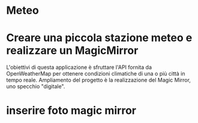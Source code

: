 # Meteo
# Creare una piccola stazione meteo e realizzare un MagicMirror 
L'obiettivi di questa applicazione è sfruttare l'API fornita da OpenWeatherMap per ottenere condizioni climatiche di una o più città in tempo reale. Ampliamento del progetto è la realizzazione del Magic Mirror, uno specchio "digitale".
# inserire foto magic mirror

